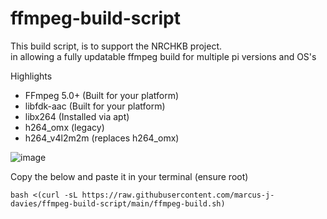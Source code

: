 # ffmpeg-build-script

This build script, is to support the NRCHKB project.  
in allowing a fully updatable ffmpeg build for multiple pi versions and OS's

Highlights

 - FFmpeg 5.0+ (Built for your platform)
 - libfdk-aac (Built for your platform)
 - libx264 (Installed via apt)
 - h264_omx (legacy)
 - h264_v4l2m2m (replaces h264_omx)

![image](https://user-images.githubusercontent.com/55892693/154352797-95868d79-5485-445b-8ebd-f854ddad2693.png)


Copy the below and paste it in your terminal (ensure root)
```
bash <(curl -sL https://raw.githubusercontent.com/marcus-j-davies/ffmpeg-build-script/main/ffmpeg-build.sh)
```

